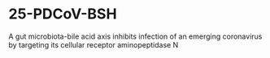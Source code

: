 # 25-PDCoV-BSH
A gut microbiota-bile acid axis inhibits infection of an emerging coronavirus by targeting its cellular receptor aminopeptidase N
